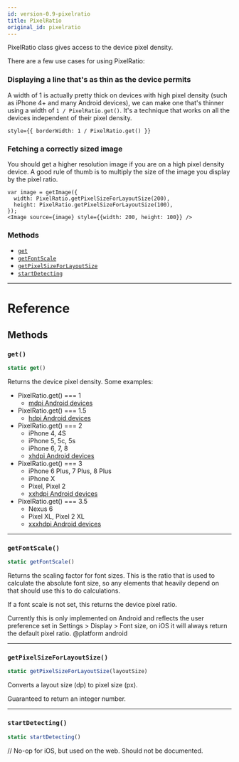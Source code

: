 ```yaml
---
id: version-0.9-pixelratio
title: PixelRatio
original_id: pixelratio
---
```


PixelRatio class gives access to the device pixel density.

There are a few use cases for using PixelRatio:

### Displaying a line that's as thin as the device permits

A width of 1 is actually pretty thick on devices with high pixel density (such as iPhone 4+ and many Android devices), we can make one that's thinner using a width of `1 / PixelRatio.get()`. It's a technique that works on all the devices independent of their pixel density.

```
style={{ borderWidth: 1 / PixelRatio.get() }}
```

### Fetching a correctly sized image

You should get a higher resolution image if you are on a high pixel density device. A good rule of thumb is to multiply the size of the image you display by the pixel ratio.

```
var image = getImage({
  width: PixelRatio.getPixelSizeForLayoutSize(200),
  height: PixelRatio.getPixelSizeForLayoutSize(100),
});
<Image source={image} style={{width: 200, height: 100}} />
```

### Methods

* [`get`](pixelratio.md#get)
* [`getFontScale`](pixelratio.md#getfontscale)
* [`getPixelSizeForLayoutSize`](pixelratio.md#getpixelsizeforlayoutsize)
* [`startDetecting`](pixelratio.md#startdetecting)

---

# Reference

## Methods

### `get()`

```javascript
static get()
```

Returns the device pixel density. Some examples:

* PixelRatio.get() === 1
  * [mdpi Android devices](https://material.io/tools/devices/)
* PixelRatio.get() === 1.5
  * [hdpi Android devices](https://material.io/tools/devices/)
* PixelRatio.get() === 2
  * iPhone 4, 4S
  * iPhone 5, 5c, 5s
  * iPhone 6, 7, 8
  * [xhdpi Android devices](https://material.io/tools/devices/)
* PixelRatio.get() === 3
  * iPhone 6 Plus, 7 Plus, 8 Plus
  * iPhone X
  * Pixel, Pixel 2
  * [xxhdpi Android devices](https://material.io/tools/devices/)
* PixelRatio.get() === 3.5
  * Nexus 6
  * Pixel XL, Pixel 2 XL
  * [xxxhdpi Android devices](https://material.io/tools/devices/)

---

### `getFontScale()`

```javascript
static getFontScale()
```

Returns the scaling factor for font sizes. This is the ratio that is used to calculate the absolute font size, so any elements that heavily depend on that should use this to do calculations.

If a font scale is not set, this returns the device pixel ratio.

Currently this is only implemented on Android and reflects the user preference set in Settings > Display > Font size, on iOS it will always return the default pixel ratio. @platform android

---

### `getPixelSizeForLayoutSize()`

```javascript
static getPixelSizeForLayoutSize(layoutSize)
```

Converts a layout size (dp) to pixel size (px).

Guaranteed to return an integer number.

---

### `startDetecting()`

```javascript
static startDetecting()
```

// No-op for iOS, but used on the web. Should not be documented.
